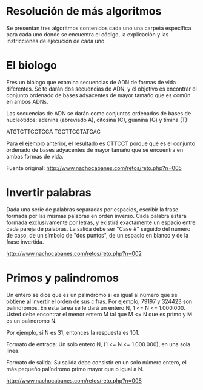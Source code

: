 # Resolución de más algoritmos

Se presentan tres algoritmos contenidos cada uno una carpeta específica para cada uno donde se encuentra el código,
la explicación y las instricciones de ejecución de cada uno.

# El biologo

Eres un biólogo que examina secuencias de ADN de formas de vida diferentes. Se te darán dos secuencias de ADN, y el 
objetivo es encontrar el conjunto ordenado de bases adyacentes de mayor tamaño que es común en ambos ADNs.

Las secuencias de ADN se darán como conjuntos ordenados de bases de nucleótidos: adenina (abreviado A), citosina (C), 
guanina (G) y timina (T):

ATGTCTTCCTCGA TGCTTCCTATGAC

Para el ejemplo anterior, el resultado es CTTCCT porque que es el conjunto ordenado de bases adyacentes de mayor tamaño que se encuentra en ambas formas de vida.

Fuente original: http://www.nachocabanes.com/retos/reto.php?n=005

# Invertir palabras

Dada una serie de palabras separadas por espacios, escribir la frase formada por las mismas palabras en orden inverso. Cada palabra estará formada exclusivamente por letras, y existirá exactamente un espacio entre cada pareja de palabras. La salida debe ser "Case #" seguido del número de caso, de un símbolo de "dos puntos", de un espacio en blanco y de la frase invertida.

http://www.nachocabanes.com/retos/reto.php?n=002

# Primos y palindromos

Un entero se dice que es un palíndromo si es igual al número que se obtiene al invertir el orden de sus cifras. Por ejemplo, 79197 y 324423 son palíndromos. En esta tarea se le dará un entero N, 1 <= N <= 1.000.000. Usted debe encontrar el menor entero M tal que M <= N que es primo y M es un palíndromo N.

Por ejemplo, si N es 31, entonces la respuesta es 101.

Formato de entrada:
Un solo entero N, (1 <= N <= 1.000.000), en una sola línea.

Formato de salida:
Su salida debe consistir en un solo número entero, el más pequeño palíndromo primo mayor que o igual a N.


http://www.nachocabanes.com/retos/reto.php?n=008
